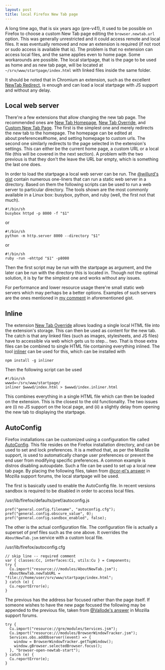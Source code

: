 ```yaml
---
layout: post
title: local Firefox New Tab page
---
```

A long time ago, that is six years ago (pre-v41), it used to be possible
on   Firefox   to  choose   a   custom   New   Tab  page   editing   the
`browser.newtab.url`  option.  This  was generally  unrestricted and  it
could access remote and local files.   It was eventually removed and now
an extension is  required (if not root or sudo  access is available that
is).  The problem  is that no extension can access  local files, and the
same applies even to home page. Some workarounds are possible. The local
startpage, that is the page to be used as home and as new tab page, will
be located at `~/srv/www/startpage/index.html`  with linked files inside
the same folder.

It should be noted that in  Chromium an extension, such as the excellent
[NewTab  Redirect][NewTab-Redirect],  is enough  and  can  load a  local
startpage with JS support and without any delay.

## Local web server

There're a  few extensions that  allow changing  the new tab  page.  The
recommended  ones are  [New  Tab  Homepage][new-tab-homepage], [New  Tab
Override][new-tab-override],       and       [Custom       New       Tab
Page][custom-new-tab-page].  The  first is  the simplest one  and merely
redirects the  new tab to  the homepage. The  homepage can be  edited at
about:preferences#home, and setting homepage  to custom urls. The second
one  similarly  redirects  to  the  page  selected  in  the  extension's
settings. This can  either be the current  home page, a custom  URL or a
local file  (this will be covered  in the next section).  A problem with
the two previous is  that they don't the leave the  URL bar empty, which
is something the last one does.

In order  to load  the startpage  a local  web server  can be  run.  The
[@willurd's gist][willurd]  contain numerous  one-liners that can  run a
static web  server in a directory.  Based on them the  following scripts
can be used to run a web server to particular directory. The tools shown
are the  most commonly available  in a  Linux box: busybox,  python, and
ruby (well, the first not that much).

```
#!/bin/sh
busybox httpd -p 8000 -f "$1"
```

or

```
#!/bin/sh
python -m http.server 8000 --directory "$1"
```

or

```
#!/bin/sh
ruby -run -ehttpd "$1" -p8000
```

Then the first script may be run with the startpage as argument, and the
later can be run  with the directory this is located  in. Though not the
optimal solution,  it is by far  the simplest one and  works without any
issues.

For  performance and  lower  resource usage  there're  small static  web
servers which may perhaps be a better options.  Examples of such servers
are the ones mentioned in [my comment][comment] in aforementioned gist.

## Inline

The  extension [New  Tab  Override][new-tab-override]  allows loading  a
single local HTML  file into the extension's storage.  This  can then be
used as  content for the  new tab.  The catch  is that any  linked files
(such as images,  stylesheets, and JS files) have to  accessible via web
which gets us to step... two.  That is those extra files can be combined
to single HTML  file containing everything inlined.   The tool [inliner]
can be used for this, which can be installed with

```
npm install -g inliner
```

Then the following script can be used

```
#!/bin/sh
wwwd=~/srv/www/startpage/
inliner $wwwd/index.html > $wwwd/index.inliner.html
```

This combines everything in a single  HTML file which can then be loaded
on the extension. This is the closest to the old functionality.  The two
issues are  (i) no  JS support on  the local page,  and (ii)  a slightly
delay from opening the new tab to displaying the startpage.

## AutoConfig

Firefox  installations  can be  customized  using  a configuration  file
called  [AutoConfig][autoconfig].   This  file resides  on  the  Firefox
installation directory, and can be used  to set and lock preferences. It
is a method  that, as per the Mozilla support,  is used to automatically
change user preferences or prevent  the end user from modifying specific
preferences.  A common example is  distros disabling autoupdate.  Such a
file  can be  used to  set up  a  local new  tab page.   By placing  the
following files, taken from [@cor-el's answer][corel] in Mozilla support
forums, the local startpage will be used.

The first  is basically used to  enable the AutoConfig file.   In recent
versions sandbox  is required to  be disabled  in order to  access local
files.

/usr/lib/firefox/defaults/pref/autoconfig.js

```
pref("general.config.filename", "autoconfig.cfg");
pref("general.config.obscure_value", 0);
pref("general.config.sandbox_enabled", false);
```

The other  is the actual  configuration file. The configuration  file is
actually a  superset of pref files  such as the one  above. It overrides
the `AboutNewTab.jsm` service with a custom local file.

/usr/lib/firefox/autoconfig.cfg

```
// skip line -- required comment
var { classes:Cc, interfaces:Ci, utils:Cu } = Components;
try {
  Cu.import("resource:///modules/AboutNewTab.jsm");
  AboutNewTab.newTabURL = "file:///home/user/srv/www/startpage/index.html";
} catch (e) {
  Cu.reportError(e);
}
```

The previous has the address bar focused rather than the page itself. If
someone  wishes to  have  the  new page  focused  the  following may  be
appended to  the previous file, taken  from [@Vallode's answer][vallode]
in Mozilla support forums.

```
try {
  Cu.import("resource://gre/modules/Services.jsm");
  Cu.import("resource:///modules/BrowserWindowTracker.jsm");
  Services.obs.addObserver((event) => {
    window = BrowserWindowTracker.getTopWindow();
    window.gBrowser.selectedBrowser.focus();
  }, "browser-open-newtab-start");
} catch (e) {
  Cu.reportError(e);
}
```

<!--
 This used to work sometime in the past.
 Keeping it here for historical reasons.
 Basically a bad way but pretty direct.
-->
<!--
## Modifying omni.ja

The  new  tab  page  is  actually  packed  inside,  among  other  files,
/usr/lib/firefox/[omni.ja][mdnomnija],   colloquially  called   omnijar,
which  is a  jar  file ie  a  zip  with some  changes.   This the  least
configurable option but is the the fastest one. The following script can
be used  to replace the  new tab page directly  in it, by  unpacking it,
copying the files, and then repacking it.

```
#!/usr/bin/env bash
wwwd=~/srv/www/startpage/
omnija=/usr/lib/firefox/browser/omni.ja
tempja=$(mktemp)
exdir=$(mktemp -d)
cp $omnija{,-}
unzip $omnija -d $exdir
cp $wwwd/* $exdir/chrome/browser/content/browser/newtab/
zip -qr9XD -x $tempja $exdir
cp $tempja $omnija
```
-->

[NewTab-Redirect]: https://github.com/jimschubert/NewTab-Redirect
[new-tab-homepage]: https://addons.mozilla.org/en-US/firefox/addon/new-tab-homepage/
[new-tab-override]: https://addons.mozilla.org/en-US/firefox/addon/new-tab-override/
[custom-new-tab-page]: https://addons.mozilla.org/en-US/firefox/addon/custom-new-tab-page/
[willurd]: https://gist.github.com/willurd/5720255
[comment]: https://gist.github.com/willurd/5720255#gistcomment-2176217
[inliner]: https://github.com/remy/inliner
[autoconfig]: https://support.mozilla.org/en-US/kb/customizing-firefox-using-autoconfig
[corel]: https://support.mozilla.org/en-US/questions/1283835#answer-1303758
[vallode]: https://support.mozilla.org/en-US/questions/1291938#answer-1331299
[mdnomnija]: https://developer.mozilla.org/en-US/docs/Mozilla/About_omni.ja_(formerly_omni.jar)
